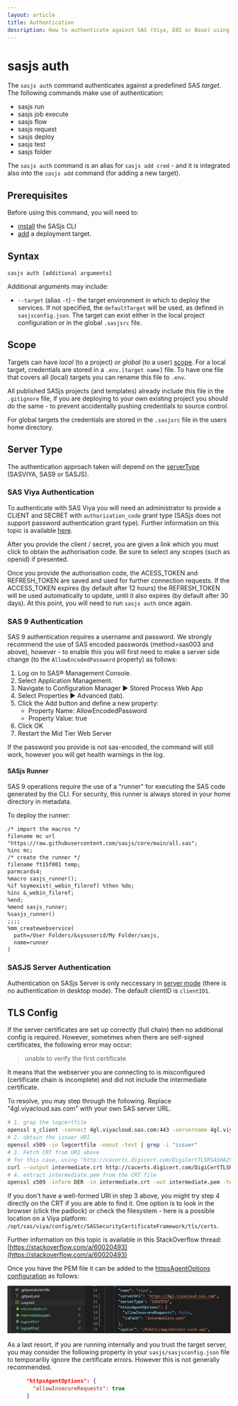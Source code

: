 ```yaml
---
layout: article
title: Authentication
description: How to authenticate against SAS (Viya, EBI or Base) using the SASjs CLI.  SAS9 requires the SASjs Runner to be deployed first.
---
```


# sasjs auth

The `sasjs auth` command authenticates against a predefined SAS _target_.  The following commands make use of authentication:

* sasjs run
* sasjs job execute
* sasjs flow
* sasjs request
* sasjs deploy
* sasjs test
* sasjs folder

The `sasjs auth` command is an alias for `sasjs add cred` - and it is integrated also into the `sasjs add` command (for adding a new target).

## Prerequisites

Before using this command, you will need to:

- [install](/installation) the SASjs CLI
- [add](/add) a deployment target.

## Syntax

```
sasjs auth [additional arguments]
```

Additional arguments may include:

- `--target` (alias `-t`) - the target environment in which to deploy the services. If not specified, the `defaultTarget` will be used, as defined in `sasjsconfig.json`. The target can exist either in the local project configuration or in the global `.sasjsrc` file.


## Scope

Targets can have *local* (to a project) or *global* (to a user) [scope](/faq/#what-is-the-difference-between-local-and-global-targets).  For a local target, credentials are stored in a `.env.[target name]` file.  To have one file that covers all (local) targets you can rename this file to `.env`.

All published SASjs projects (and templates) already include this file in the `.gitignore` file, if you are deploying to your own existing project you should do the same - to prevent accidentally pushing credentials to source control.

For global targets the credentials are stored in the `.sasjsrc` file in the users home directory.

## Server Type

The authentication approach taken will depend on the [serverType](/sasjsconfig.html#targets_items_anyOf_i0_serverType) (SASVIYA, SAS9 or SASJS).

### SAS Viya Authentication
To authenticate with SAS Viya you will need an administrator to provide a CLIENT and SECRET with `authorization_code` grant type (SASjs does not support password authentication grant type).  Further information on this topic is available [here](/faq/#how-can-i-obtain-a-viya-client-and-secret).

After you provide the client / secret, you are given a link which you must click to obtain the authorisation code.  Be sure to select any scopes (such as openid) if presented.

Once you provide the authorisation code, the ACESS_TOKEN and REFRESH_TOKEN are saved and used for further connection requests.  If the ACCESS_TOKEN expires (by default after 12 hours) the REFRESH_TOKEN will be used automatically to update, until it also expires (by default after 30 days).  At this point, you will need to run `sasjs auth` once again.

### SAS 9 Authentication
SAS 9 authentication requires a username and password.  We strongly recommend the use of SAS encoded passwords (method=sas003 and above), however - to enable this you will first need to make a server side change (to the `AllowEncodedPassword` property) as follows:

1. Log on to SAS® Management Console.
2. Select Application Management.
3. Navigate to Configuration Manager ► Stored Process Web App
4. Select Properties ► Advanced (tab).
5. Click the Add button and define a new property:
    * Property Name: AllowEncodedPassword
    * Property Value: true
6. Click OK
7. Restart the Mid Tier Web Server

If the password you provide is not sas-encoded, the command will still work, however you will get health warnings in the log.

#### SASjs Runner

SAS 9 operations require the use of a "runner" for executing the SAS code generated by the CLI.  For security, this runner is always stored in your home directory in metadata.

To deploy the runner:

```sas
/* import the macros */
filename mc url "https://raw.githubusercontent.com/sasjs/core/main/all.sas";
%inc mc;
/* create the runner */
filename ft15f001 temp;
parmcards4;
%macro sasjs_runner();
%if %symexist(_webin_fileref) %then %do;
%inc &_webin_fileref;
%end;
%mend sasjs_runner;
%sasjs_runner()
;;;;
%mm_createwebservice(
  path=/User Folders/&sysuserid/My Folder/sasjs,
  name=runner
)
```

### SASJS Server Authentication

Authentication on SASjs Server is only neccessary in [server mode](https://server.sasjs.io/settings/#mode) (there is no authentication in desktop mode).  The default clientID is `clientID1`.


## TLS Config

If the server certificates are set up correctly (full chain) then no additional config is required.  However, sometimes when there are self-signed certificates, the following error may occur:

> unable to verify the first certificate

It means that the webserver you are connecting to is misconfigured (certificate chain is incomplete) and did not include the intermediate certificate.

To resolve, you may step through the following.  Replace "4gl.viyacloud.sas.com" with your own SAS server URL.

```bash
# 1. grap the logcertfile
openssl s_client -connect 4gl.viyacloud.sas.com:443 -servername 4gl.viyacloud.sas.com | tee logcertfile
# 2. obtain the issuer URI
openssl x509 -in logcertfile -noout -text | grep -i "issuer"
# 3. Fetch CRT from URI above
# for this case, using "http://cacerts.digicert.com/DigiCertTLSRSASHA2562020CA1-1.crt"
curl --output intermediate.crt http://cacerts.digicert.com/DigiCertTLSRSASHA2562020CA1-1.crt
# 4. extract intermediate.pem from the CRT file
openssl x509 -inform DER -in intermediate.crt -out intermediate.pem -text
```

If you don't have a well-formed URI in step 3 above, you might try step 4 directly on the CRT if you are able to find it.  One option is to look in the browser (click the padlock) or check the filesystem - here is a possible location on a Viya platform:  `/opt/sas/viya/config/etc/SASSecurityCertificateFramework/tls/certs`.

Further information on this topic is available in this StackOverflow thread: [https://stackoverflow.com/a/60020493](https://stackoverflow.com/a/60020493)

Once you have the PEM file it can be added to the [httpsAgentOptions configuration](https://cli.sasjs.io/sasjsconfig.html#httpsAgentOptions) as follows:

![intermediate certificate](img/intermediatepem.png)

As a last resort, if you are running internally and you trust the target server, you may consider the following property in your `sasjs/sasjsconfig.json` file to temporariliy ignore the certificate errors.  However this is not generally recommended.

```json
      "httpsAgentOptions": {
        "allowInsecureRequests": true
      }
```